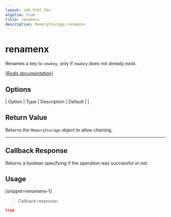 ```yaml
---
layout: sdk.html.hbs
algolia: true
title: renamenx
description: MemoryStorage:renamenx
---
```


  

# renamenx
Renames a key to `newkey`, only if `newkey` does not already exist.

[[_Redis documentation_]](https://redis.io/commands/renamenx)


## Options

| Option | Type | Description | Default |
|
## Return Value

Returns the `MemoryStorage` object to allow chaining.

---

## Callback Response

Returns a boolean specifying if the operation was successful or not.

## Usage

[snippet=renamenx-1]
> Callback response:

```json
true
```